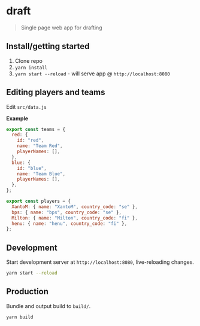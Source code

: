 # draft
> Single page web app for drafting

## Install/getting started
1. Clone repo
2. `yarn install`
3. `yarn start --reload` - will serve app @ `http://localhost:8080`


## Editing players and teams
Edit `src/data.js`

**Example**
```js
export const teams = {
  red: {
    id: "red",
    name: "Team Red",
    playerNames: [],
  },
  blue: {
    id: "blue",
    name: "Team Blue",
    playerNames: [],
  },
};

export const players = {
  XantoM: { name: "XantoM", country_code: "se" },
  bps: { name: "bps", country_code: "se" },
  Milton: { name: "Milton", country_code: "fi" },
  henu: { name: "henu", country_code: "fi" },
};
```

## Development
Start development server at `http://localhost:8080`, live-reloading changes.
```bash
yarn start --reload
```

## Production
Bundle and output build to `build/`.
```bash
yarn build
```
